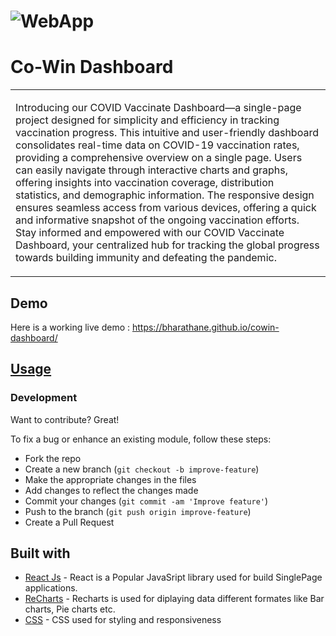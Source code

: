 # ![WebApp](https://res.cloudinary.com/dr2jqbir9/image/upload/v1709026184/cowin-dashboard_hccjiq.png)
# Co-Win Dashboard
<table>
<tr>
<td>


Introducing our COVID Vaccinate Dashboard—a single-page project designed for simplicity and efficiency in tracking vaccination progress. This intuitive and user-friendly dashboard consolidates real-time data on COVID-19 vaccination rates, providing a comprehensive overview on a single page. Users can easily navigate through interactive charts and graphs, offering insights into vaccination coverage, distribution statistics, and demographic information. The responsive design ensures seamless access from various devices, offering a quick and informative snapshot of the ongoing vaccination efforts. Stay informed and empowered with our COVID Vaccinate Dashboard, your centralized hub for tracking the global progress towards building immunity and defeating the pandemic.



</td>
</tr>
</table>


## Demo
Here is a working live demo :  https://bharathane.github.io/cowin-dashboard/


## [Usage](https://bharathane.github.io/cowin-dashboard/) 

### Development
Want to contribute? Great!

To fix a bug or enhance an existing module, follow these steps:

- Fork the repo
- Create a new branch (`git checkout -b improve-feature`)
- Make the appropriate changes in the files
- Add changes to reflect the changes made
- Commit your changes (`git commit -am 'Improve feature'`)
- Push to the branch (`git push origin improve-feature`)
- Create a Pull Request 

## Built with 

- [React Js](https://www.w3schools.com/REACT/DEFAULT.ASP) - React is a Popular JavaSript library used for build SinglePage applications.
- [ReCharts](https://www.npmjs.com/package/recharts) - Recharts is used for diplaying data different formates like Bar charts, Pie charts etc.
- [CSS](https://www.w3schools.com/css/) - CSS used for styling and responsiveness

